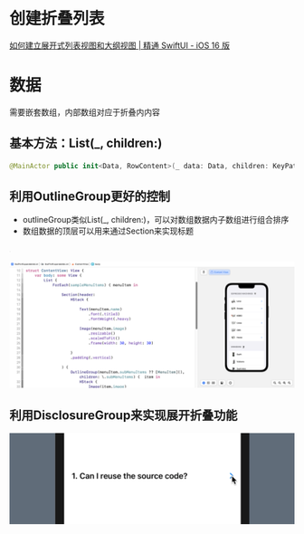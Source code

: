 # 创建折叠列表

[如何建立展开式列表视图和大纲视图 | 精通 SwiftUI - iOS 16 版](../../../020%20Finished%205d5dcd977fad4e1a88671c30acab9455/%E7%B2%BE%E9%80%9A%20SwiftUI%20-%20iOS%2016%20%E7%89%88%20ac39e1de7e2d4c85b892b0d9cd92b968/%E5%A6%82%E4%BD%95%E5%BB%BA%E7%AB%8B%E5%B1%95%E5%BC%80%E5%BC%8F%E5%88%97%E8%A1%A8%E8%A7%86%E5%9B%BE%E5%92%8C%E5%A4%A7%E7%BA%B2%E8%A7%86%E5%9B%BE%20%E7%B2%BE%E9%80%9A%20SwiftUI%20-%20iOS%2016%20%E7%89%88%20293383b00e574ba68b19dd3893b5a857.md)

# 数据

需要嵌套数组，内部数组对应于折叠内内容

## 基本方法：List(_, children:)

```swift
@MainActor public init<Data, RowContent>(_ data: Data, children: KeyPath<Data.Element, Data?>, @ViewBuilder rowContent: @escaping (Data.Element) -> RowContent) where Content == OutlineGroup<Data, Data.Element.ID, RowContent, RowContent, DisclosureGroup<RowContent, OutlineSubgroupChildren>>, Data : RandomAccessCollection, RowContent : View, Data.Element : Identifiable
```

## 利用OutlineGroup更好的控制

- outlineGroup类似List(_, children:)，可以对数组数据内子数组进行组合排序
- 数组数据的顶层可以用来通过Section来实现标题

![Untitled](%E5%88%9B%E5%BB%BA%E6%8A%98%E5%8F%A0%E5%88%97%E8%A1%A8%20cd24f59cd3224af59d59d7a33ec5b8da/Untitled.png)

![../../../020%20Finished%205d5dcd977fad4e1a88671c30acab9455/%E7%B2%BE%E9%80%9A%20SwiftUI%20-%20iOS%2016%20%E7%89%88%20ac39e1de7e2d4c85b892b0d9cd92b968/%E5%A6%82%E4%BD%95%E5%BB%BA%E7%AB%8B%E5%B1%95%E5%BC%80%E5%BC%8F%E5%88%97%E8%A1%A8%E8%A7%86%E5%9B%BE%E5%92%8C%E5%A4%A7%E7%BA%B2%E8%A7%86%E5%9B%BE%20%E7%B2%BE%E9%80%9A%20SwiftUI%20-%20iOS%2016%20%E7%89%88%20293383b00e574ba68b19dd3893b5a857/swiftui-expandablelist-4.png](../../../020%20Finished%205d5dcd977fad4e1a88671c30acab9455/%E7%B2%BE%E9%80%9A%20SwiftUI%20-%20iOS%2016%20%E7%89%88%20ac39e1de7e2d4c85b892b0d9cd92b968/%E5%A6%82%E4%BD%95%E5%BB%BA%E7%AB%8B%E5%B1%95%E5%BC%80%E5%BC%8F%E5%88%97%E8%A1%A8%E8%A7%86%E5%9B%BE%E5%92%8C%E5%A4%A7%E7%BA%B2%E8%A7%86%E5%9B%BE%20%E7%B2%BE%E9%80%9A%20SwiftUI%20-%20iOS%2016%20%E7%89%88%20293383b00e574ba68b19dd3893b5a857/swiftui-expandablelist-4.png)

## 利用DisclosureGroup来实现展开折叠功能

![../../../020%20Finished%205d5dcd977fad4e1a88671c30acab9455/%E7%B2%BE%E9%80%9A%20SwiftUI%20-%20iOS%2016%20%E7%89%88%20ac39e1de7e2d4c85b892b0d9cd92b968/%E5%A6%82%E4%BD%95%E5%BB%BA%E7%AB%8B%E5%B1%95%E5%BC%80%E5%BC%8F%E5%88%97%E8%A1%A8%E8%A7%86%E5%9B%BE%E5%92%8C%E5%A4%A7%E7%BA%B2%E8%A7%86%E5%9B%BE%20%E7%B2%BE%E9%80%9A%20SwiftUI%20-%20iOS%2016%20%E7%89%88%20293383b00e574ba68b19dd3893b5a857/swiftui-expandablelist-6.gif](../../../020%20Finished%205d5dcd977fad4e1a88671c30acab9455/%E7%B2%BE%E9%80%9A%20SwiftUI%20-%20iOS%2016%20%E7%89%88%20ac39e1de7e2d4c85b892b0d9cd92b968/%E5%A6%82%E4%BD%95%E5%BB%BA%E7%AB%8B%E5%B1%95%E5%BC%80%E5%BC%8F%E5%88%97%E8%A1%A8%E8%A7%86%E5%9B%BE%E5%92%8C%E5%A4%A7%E7%BA%B2%E8%A7%86%E5%9B%BE%20%E7%B2%BE%E9%80%9A%20SwiftUI%20-%20iOS%2016%20%E7%89%88%20293383b00e574ba68b19dd3893b5a857/swiftui-expandablelist-6.gif)